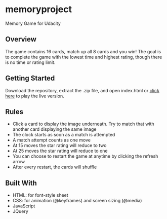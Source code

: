 # memoryproject

Memory Game for Udacity

## Overview

The game contains 16 cards, match up all 8 cards and you win! The goal is to complete the game with the lowest time and highest rating, though there is no time or rating limit.

## Getting Started

Download the repository, extract the .zip file, and open index.html or [click here](https://codepen.io/diamondmg/full/bxRmQb/) to play the live version.

## Rules

* Click a card to display the image underneath. Try to match that with another card displaying the same image
* The clock starts as soon as a match is attempted
* A match attempt counts as one move
* At 15 moves the star rating will reduce to two
* At 25 moves the star rating will reduce to one
* You can choose to restart the game at anytime by clicking the refresh arrow
* After every restart, the cards will shuffle

## Built With

* HTML: for font-style sheet
* CSS: for animation (@keyframes) and screen sizing (@media)
* JavaScript
* JQuery

